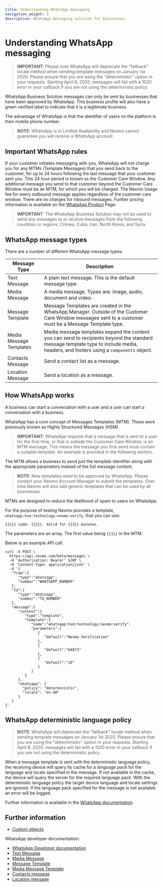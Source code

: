 ```yaml
---
title: Understanding WhatsApp messaging
navigation_weight: 3
description: WhatsApp messaging solution for businesses.
---
```


# Understanding WhatsApp messaging

> **IMPORTANT:** Please note WhatsApp will deprecate the "fallback" locale method when sending template messages on January 1st 2020. Please ensure that you are using the "deterministic" option in your requests. Starting April 8, 2020, messages will fail with a 1020 error in your callback if you are not using the deterministic policy.

WhatsApp Business Solution messages can only be sent by businesses that have been approved by WhatsApp. This business profile will also have a green verified label to indicate that it is a legitimate business.

The advantage of WhatsApp is that the identifier of users on the platform is their mobile phone number.

> **NOTE:** WhatsApp is in Limited Availability and Nexmo cannot guarantee you will receive a WhatsApp account.

## Important WhatsApp rules

If your customer initiates messaging with you, WhatsApp will not charge you for any MTMs (Template Messages) that you send back to the customer, for up to 24 hours following the last message that your customer sent you. This 24 hour period is known as the Customer Care Window. Any additional message you send to that customer beyond the Customer Care Window must be an MTM, for which you will be charged. The Nexmo Usage fee for every outbound message applies regardless of the customer care window. There are no charges for inbound messages. Further pricing information is available on the [WhatsApp Product](https://www.nexmo.com/products/messages/whatsapp) Page.

> **IMPORTANT**: The WhatsApp Business Solution may not be used to send any messages to or receive messages from the following countries or regions: Crimea, Cuba, Iran, North Korea, and Syria.

## WhatsApp message types

There are a number of different WhatsApp message types:

Message Type | Description
---|---
Text Message | A plain text message. This is the default message type.
Media Message | A media message. Types are: image, audio, document and video.
Message Template | Message Templates are created in the WhatsApp Manager. Outside of the Customer Care Window messages sent to a customer must be a Message Template type.
Media Message Templates | Media message templates expand the content you can send to recipients beyond the standard message template type to include media, headers, and footers using a `components` object.
Contacts Message | Send a contact list as a message.
Location Message | Send a location as a message.

## How WhatsApp works

A business can start a conversation with a user and a user can start a conversation with a business.

WhatsApp has a core concept of Messages Templates (MTM). These were previously known as Highly Structured Messages (HSM).

> **IMPORTANT:** WhatsApp requires that a message that is sent to a user for the first time, or that is outside the Customer Care Window, is an MTM message. This means the message you first send must contain a suitable template. An example is provided in the following section.

The MTM allows a business to send just the template identifier along with the appropriate parameters instead of the full message content.

> **NOTE:** New templates need to be approved by WhatsApp. Please contact your Nexmo Account Manager to submit the templates. Over time Nexmo will also add generic templates that can be used by all businesses.

MTMs are designed to reduce the likelihood of spam to users on WhatsApp.

For the purpose of testing Nexmo provides a template, `whatsapp:hsm:technology:nexmo:verify`, that you can use:

``` shell
{{1}} code: {{2}}. Valid for {{3}} minutes.
```

The parameters are an array. The first value being `{{1}}` in the MTM.

Below is an example API call:

``` shell
curl -X POST \
  https://api.nexmo.com/beta/messages \
  -H 'Authorization: Bearer' $JWT \
  -H 'Content-Type: application/json' \
  -d '{
   "from":{
      "type":"whatsapp",
      "number":"WHATSAPP_NUMBER"
   },
   "to":{
      "type":"whatsapp",
      "number":"TO_NUMBER"
   },
   "message":{
      "content":{
         "type":"template",
         "template":{
            "name":"whatsapp:hsm:technology:nexmo:verify",
            "parameters":[
               {
                  "default":"Nexmo Verification"
               },
               {
                  "default":"64873"
               },
               {
                  "default":"10"
               }
            ]
         }
      },
      "whatsapp": {
        "policy": "deterministic",
        "locale": "en-GB"
      }
   }
}'
```

## WhatsApp deterministic language policy

> **NOTE:** WhatsApp will deprecate the "fallback" locale method when sending template messages on January 1st 2020. Please ensure that you are using the "deterministic" option in your requests. Starting April 8, 2020, messages will fail with a 1020 error in your callback if you are not using the deterministic policy.

When a message template is sent with the deterministic language policy, the receiving device will query its cache for a *language pack* for the language and locale specified in the message. If not available in the cache, the device will query the server for the required language pack. With the deterministic language policy the target device language and locale settings are ignored. If the language pack specified for the message is not available an error will be logged.

Further information is available in the [WhatsApp documentation](https://developers.facebook.com/docs/whatsapp/message-templates/sending/#language).

## Further information

* [Custom objects](/messages/concepts/custom-objects)

WhatsApp developer documentation:

* [WhatsApp Developer documentation](https://developers.facebook.com/docs/whatsapp)
* [Text Message](https://developers.facebook.com/docs/whatsapp/api/messages/text)
* [Media Message](https://developers.facebook.com/docs/whatsapp/api/messages/media)
* [Message Template](https://developers.facebook.com/docs/whatsapp/api/messages/message-templates)
* [Media Message Template](https://developers.facebook.com/docs/whatsapp/api/messages/message-templates/media-message-templates)
* [Contacts message](https://developers.facebook.com/docs/whatsapp/api/messages/others#contacts-messages)
* [Location message](https://developers.facebook.com/docs/whatsapp/api/messages/others#location-messages)
